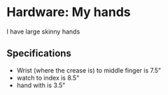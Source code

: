 # Hardware: My hands

I have large skinny hands

## Specifications

- Wrist (where the crease is) to middle finger is 7.5"
- watch to index is 8.5"
- hand with is 3.5"
